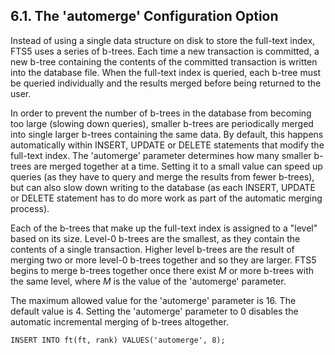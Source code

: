 ## 6\.1\. The 'automerge' Configuration Option



 Instead of using a single data structure on disk to store the full\-text
 index, FTS5 uses a series of b\-trees. Each time a new transaction is
 committed, a new b\-tree containing the contents of the committed transaction
 is written into the database file. When the full\-text index is queried, each
 b\-tree must be queried individually and the results merged before being
 returned to the user.




 In order to prevent the number of b\-trees in the database from becoming too
 large (slowing down queries), smaller b\-trees are periodically merged into
 single larger b\-trees containing the same data. By default, this happens
 automatically within INSERT, UPDATE or DELETE statements that modify the
 full\-text index. The 'automerge' parameter determines how many smaller
 b\-trees are merged together at a time. Setting it to a small value can
 speed up queries (as they have to query and merge the results from fewer
 b\-trees), but can also slow down writing to the database (as each INSERT,
 UPDATE or DELETE statement has to do more work as part of the automatic
 merging process).




 Each of the b\-trees that make up the full\-text index is assigned to a "level"
 based on its size. Level\-0 b\-trees are the smallest, as they contain the
 contents of a single transaction. Higher level b\-trees are the result of
 merging two or more level\-0 b\-trees together and so they are larger. FTS5
 begins to merge b\-trees together once there exist *M* or more b\-trees
 with the same level, where *M* is the value of the 'automerge'
 parameter.




 The maximum allowed value for the 'automerge' parameter is 16\. The default
 value is 4\. Setting the 'automerge' parameter to 0 disables the automatic
 incremental merging of b\-trees altogether.




```
INSERT INTO ft(ft, rank) VALUES('automerge', 8);

```

